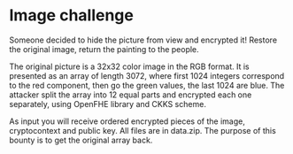 # Image challenge

Someone decided to hide the picture from view and encrypted it! Restore the original image, return the painting to the people.

The original picture is a 32x32 color image in the RGB format. It is presented as an array of length 3072, where first 1024 integers correspond to the red component, then go the green values, the last 1024 are blue. The attacker split the array into 12 equal parts and encrypted each one separately, using OpenFHE library and CKKS scheme. 

As input you will receive ordered encrypted pieces of the image, cryptocontext and public key. All files are in data.zip. The purpose of this bounty is to get the original array back.


